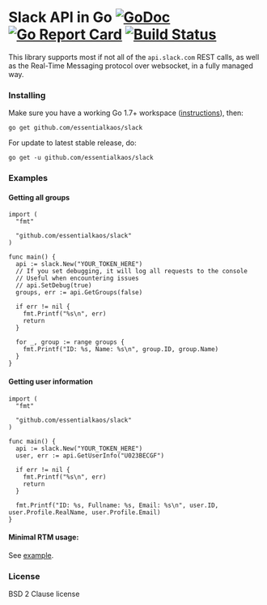 Slack API in Go [![GoDoc](https://godoc.org/github.com/essentialkaos/slack?status.svg)](https://godoc.org/github.com/essentialkaos/slack) [![Go Report Card](https://goreportcard.com/badge/github.com/essentialkaos/slack)](https://goreportcard.com/report/github.com/essentialkaos/slack) [![Build Status](https://travis-ci.org/essentialkaos/slack.svg)](https://travis-ci.org/essentialkaos/slack)
===============

This library supports most if not all of the `api.slack.com` REST calls, as well as the Real-Time Messaging protocol over websocket, in a fully managed way.

### Installing

Make sure you have a working Go 1.7+ workspace ([instructions](https://golang.org/doc/install)), then:

```
go get github.com/essentialkaos/slack
```

For update to latest stable release, do:

```
go get -u github.com/essentialkaos/slack
```

### Examples

#### Getting all groups

```golang
import (
  "fmt"

  "github.com/essentialkaos/slack"
)

func main() {
  api := slack.New("YOUR_TOKEN_HERE")
  // If you set debugging, it will log all requests to the console
  // Useful when encountering issues
  // api.SetDebug(true)
  groups, err := api.GetGroups(false)

  if err != nil {
    fmt.Printf("%s\n", err)
    return
  }

  for _, group := range groups {
    fmt.Printf("ID: %s, Name: %s\n", group.ID, group.Name)
  }
}
```

#### Getting user information

```golang
import (
  "fmt"

  "github.com/essentialkaos/slack"
)

func main() {
  api := slack.New("YOUR_TOKEN_HERE")
  user, err := api.GetUserInfo("U023BECGF")

  if err != nil {
    fmt.Printf("%s\n", err)
    return
  }

  fmt.Printf("ID: %s, Fullname: %s, Email: %s\n", user.ID, user.Profile.RealName, user.Profile.Email)
}
```

#### Minimal RTM usage:

See [example](examples/websocket/websocket.go).


### License

BSD 2 Clause license
